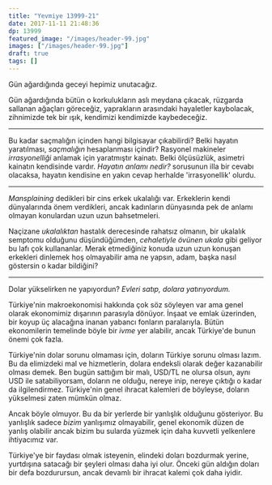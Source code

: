 ```yaml
---
title: "Yevmiye 13999-21"
date: 2017-11-11 21:48:36
dp: 13999
featured_image: "/images/header-99.jpg"
images: ["/images/header-99.jpg"]
draft: true
tags: []
---
```


Gün ağardığında geceyi hepimiz unutacağız.

Gün ağardığında bütün o korkulukların aslı meydana çıkacak, rüzgarda sallanan
ağaçları göreceğiz, yaprakların arasındaki hayaletler kaybolacak, zihnimizde tek
bir ışık, kendimizi kendimizde kaybedeceğiz.

-------------

Bu kadar saçmalığın içinden hangi bilgisayar çıkabilirdi? Belki hayatın
yaratılması, *saçmalığın* hesaplanması içindir? Rasyonel makineler
*irrasyonelliği* anlamak için yaratmıştır kainatı. Belki ölçüsüzlük, asimetri
kainatın kendisinde vardır. *Hayatın anlamı nedir?* sorusunun illa bir cevabı
olacaksa, hayatın kendisine en yakın cevap herhalde 'irrasyonellik' olurdu.

-----------

*Mansplaining* dedikleri bir cins erkek ukalalığı var. Erkeklerin kendi
dünyalarında önem verdikleri, ancak kadınların dünyasında pek de anlamı olmayan
konulardan uzun uzun bahsetmeleri.

Naçizane *ukalalıktan* hastalık derecesinde rahatsız olmanın, bir ukalalık
semptomu olduğunu düşündüğümden, *cehaletiyle övünen ukala* gibi geliyor bu lafı
çok kullananlar. Merak etmediğiniz konuda uzun uzun konuşan erkekleri dinlemek
hoş olmayabilir ama ne yapsın, adam, başka nasıl göstersin o kadar bildiğini?

-----

Dolar yükselirken ne yapıyordun? *Evleri satıp, dolara yatırıyordum.*

Türkiye'nin makroekonomisi hakkında çok söz söyleyen var ama genel olarak
ekonomimiz dışarının parasıyla dönüyor. İnşaat ve emlak üzerinden, bir koyup üç
alacağına inanan yabancı fonların paralarıyla. Bütün ekonomilerin temelinde
böyle bir *ivme* yer alabilir, ancak Türkiye'de bunun önemi çok fazla. 

Türkiye'nin dolar sorunu olmaması için, doların Türkiye sorunu olması lazım. Bu
da elimizdeki mal ve hizmetlerin, dolara endeksli olarak değer kazanabilir
olması demek. Ben bugün sattığım bir malı, USD/TL ne olursa olsun, aynı USD ile
satabiliyorsam, doların ne olduğu, nereye inip, nereye çıktığı o kadar da
ilgilendirmez. Türkiye'nin genel ihracat kalemleri de böyleyse, doların
yükselmesi zaten mümkün olmaz. 

Ancak böyle olmuyor. Bu da bir yerlerde bir yanlışlık olduğunu gösteriyor. Bu
yanlışlık sadece *bizim* yanlışımız olmayabilir, genel ekonomik düzen de yanlış
olabilir ancak bizim bu sularda yüzmek için daha kuvvetli yelkenlere ihtiyacımız
var.

Türkiye'ye bir faydası olmak isteyenin, elindeki doları bozdurmak yerine,
yurtdışına satacağı bir şeyleri olması daha iyi olur. Önceki gün aldığın doları
bir defa bozdurursun, ancak devamlı bir ihracat kalemi çok daha iyidir.


